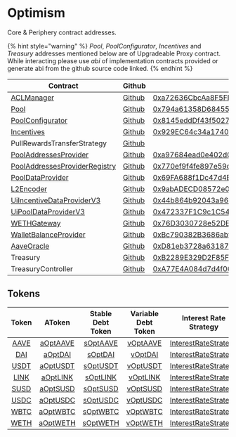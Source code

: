 # Optimism

Core & Periphery contract addresses.

{% hint style="warning" %}
_Pool_, _PoolConfigurator_, _Incentives_ and _Treasury_ addresses mentioned below are of Upgradeable Proxy contract. While interacting please use _abi_ of implementation contracts provided or generate abi from the github source code linked.
{% endhint %}

| Contract                                                                                                       | Github                                                                                                                                | Address                                                                                                                               | ABI                                                                                                                                       |
| -------------------------------------------------------------------------------------------------------------- | ------------------------------------------------------------------------------------------------------------------------------------- | ------------------------------------------------------------------------------------------------------------------------------------- | ----------------------------------------------------------------------------------------------------------------------------------------- |
| [ACLManager](https://docs.aave.com/developers/core-contracts/aclmanager)                                       | [Github](https://github.com/aave/aave-v3-core/blob/master/contracts/protocol/configuration/ACLManager.sol)                            | [0xa72636CbcAa8F5FF95B2cc47F3CDEe83F3294a0B](https://optimistic.etherscan.io/address/0xa72636CbcAa8F5FF95B2cc47F3CDEe83F3294a0B#code) | [ABI](http://api-optimistic.etherscan.io/api?module=contract&action=getabi&address=0xa72636CbcAa8F5FF95B2cc47F3CDEe83F3294a0B&format=raw) |
| [Pool](https://docs.aave.com/developers/getting-started/l2-optimization/l2pool)                                | [Github](https://github.com/aave/aave-v3-core/blob/master/contracts/protocol/pool/L2Pool.sol)                                         | [0x794a61358D6845594F94dc1DB02A252b5b4814aD](https://optimistic.etherscan.io/address/0x794a61358d6845594f94dc1db02a252b5b4814ad#code) | [ABI](http://api-optimistic.etherscan.io/api?module=contract&action=getabi&address=0x270d4c1b6f0bb172a9fd628e29530ca484190013&format=raw) |
| [PoolConfigurator](https://docs.aave.com/developers/core-contracts/poolconfigurator)                           | [Github](https://github.com/aave/aave-v3-core/blob/master/contracts/protocol/pool/PoolConfigurator.sol)                               | [0x8145eddDf43f50276641b55bd3AD95944510021E](https://optimistic.etherscan.io/address/0x8145eddDf43f50276641b55bd3AD95944510021E#code) | [ABI](http://api-optimistic.etherscan.io/api?module=contract&action=getabi&address=0xd6fa681e22306b0f4e605b979b7c9a1dfa865ade&format=raw) |
| [Incentives](https://docs.aave.com/developers/periphery-contracts/rewardscontroller)                           | [Github](https://github.com/aave/aave-v3-periphery/blob/master/contracts/rewards/RewardsController.sol)                               | [0x929EC64c34a17401F460460D4B9390518E5B473e](https://optimistic.etherscan.io/address/0x929EC64c34a17401F460460D4B9390518E5B473e#code) | [ABI](http://api-optimistic.etherscan.io/api?module=contract&action=getabi&address=0xaad324f7e4dd50c6b105820f8a877ee2dcbfa789&format=raw) |
| PullRewardsTransferStrategy                                                                                    | [Github](https://github.com/aave/aave-v3-periphery/blob/master/contracts/rewards/transfer-strategies/PullRewardsTransferStrategy.sol) |                                                                                                                                       |                                                                                                                                           |
| [PoolAddressesProvider](https://docs.aave.com/developers/core-contracts/pooladdressesprovider)                 | [Github](https://github.com/aave/aave-v3-core/blob/master/contracts/protocol/configuration/PoolAddressesProvider.sol)                 | [0xa97684ead0e402dC232d5A977953DF7ECBaB3CDb](https://optimistic.etherscan.io/address/0xa97684ead0e402dC232d5A977953DF7ECBaB3CDb#code) | [ABI](http://api-optimistic.etherscan.io/api?module=contract&action=getabi&address=0xa97684ead0e402dC232d5A977953DF7ECBaB3CDb&format=raw) |
| [PoolAddressesProviderRegistry](https://docs.aave.com/developers/core-contracts/pooladdressesproviderregistry) | [Github](https://github.com/aave/aave-v3-core/blob/master/contracts/protocol/configuration/PoolAddressesProviderRegistry.sol)         | [0x770ef9f4fe897e59daCc474EF11238303F9552b6](https://optimistic.etherscan.io/address/0x770ef9f4fe897e59daCc474EF11238303F9552b6#code) | [ABI](http://api-optimistic.etherscan.io/api?module=contract&action=getabi&address=0x770ef9f4fe897e59daCc474EF11238303F9552b6&format=raw) |
| [PoolDataProvider](https://docs.aave.com/developers/core-contracts/aaveprotocoldataprovider)                   | [Github](https://github.com/aave/aave-v3-core/blob/master/contracts/misc/AaveProtocolDataProvider.sol)                                | [0x69FA688f1Dc47d4B5d8029D5a35FB7a548310654](https://optimistic.etherscan.io/address/0x69FA688f1Dc47d4B5d8029D5a35FB7a548310654#code) | [ABI](http://api-optimistic.etherscan.io/api?module=contract&action=getabi&address=0x69FA688f1Dc47d4B5d8029D5a35FB7a548310654&format=raw) |
| [L2Encoder](https://docs.aave.com/developers/getting-started/l2-optimization/l2encoder)                        | [Github](https://github.com/aave/aave-v3-core/blob/master/contracts/misc/L2Encoder.sol)                                               | [0x9abADECD08572e0eA5aF4d47A9C7984a5AA503dC](https://optimistic.etherscan.io/address/0x9abADECD08572e0eA5aF4d47A9C7984a5AA503dC#code) | [ABI](http://api-optimistic.etherscan.io/api?module=contract&action=getabi&address=0x9abADECD08572e0eA5aF4d47A9C7984a5AA503dC&format=raw) |
| [UiIncentiveDataProviderV3](https://docs.aave.com/developers/periphery-contracts/uiincentivedataproviderv3)    | [Github](https://github.com/aave/aave-v3-periphery/blob/master/contracts/misc/UiIncentiveDataProviderV3.sol)                          | [0x44b864b92043a960313F3C94BD6DB4dA202814F6](https://optimistic.etherscan.io/address/0x44b864b92043a960313F3C94BD6DB4dA202814F6#code) | [ABI](http://api-optimistic.etherscan.io/api?module=contract&action=getabi&address=0x44b864b92043a960313F3C94BD6DB4dA202814F6&format=raw) |
| [UiPoolDataProviderV3](https://docs.aave.com/developers/periphery-contracts/uipooldataproviderv3)              | [Github](https://github.com/aave/aave-v3-periphery/blob/master/contracts/misc/UiPoolDataProviderV3.sol)                               | [0x472337F1C9c1C5497c23dD8060df8729f33b5543](https://optimistic.etherscan.io/address/0x472337F1C9c1C5497c23dD8060df8729f33b5543#code) | [ABI](http://api-optimistic.etherscan.io/api?module=contract&action=getabi&address=0x472337F1C9c1C5497c23dD8060df8729f33b5543&format=raw) |
| [WETHGateway](https://docs.aave.com/developers/periphery-contracts/wethgateway)                                | [Github](https://github.com/aave/aave-v3-periphery/blob/master/contracts/misc/WETHGateway.sol)                                        | [0x76D3030728e52DEB8848d5613aBaDE88441cbc59](https://optimistic.etherscan.io/address/0x76D3030728e52DEB8848d5613aBaDE88441cbc59#code) | [ABI](http://api-optimistic.etherscan.io/api?module=contract&action=getabi&address=0x76D3030728e52DEB8848d5613aBaDE88441cbc59&format=raw) |
| [WalletBalanceProvider](https://docs.aave.com/developers/periphery-contracts/walletbalanceprovider)            | [Github](https://github.com/aave/aave-v3-periphery/blob/master/contracts/misc/WalletBalanceProvider.sol)                              | [0xBc790382B3686abffE4be14A030A96aC6154023a](https://optimistic.etherscan.io/address/0xBc790382B3686abffE4be14A030A96aC6154023a#code) | [ABI](http://api-optimistic.etherscan.io/api?module=contract&action=getabi&address=0xBc790382B3686abffE4be14A030A96aC6154023a&format=raw) |
| [AaveOracle](https://docs.aave.com/developers/core-contracts/aaveoracle)                                       | [Github](https://github.com/aave/aave-v3-core/blob/master/contracts/misc/AaveOracle.sol)                                              | [0xD81eb3728a631871a7eBBaD631b5f424909f0c77](https://optimistic.etherscan.io/address/0xD81eb3728a631871a7eBBaD631b5f424909f0c77#code) | [ABI](http://api-optimistic.etherscan.io/api?module=contract&action=getabi&address=0xD81eb3728a631871a7eBBaD631b5f424909f0c77&format=raw) |
| Treasury                                                                                                       | [Github](https://github.com/aave/aave-v3-periphery/blob/master/contracts/treasury/Collector.sol)                                      | [0xB2289E329D2F85F1eD31Adbb30eA345278F21bcf](https://optimistic.etherscan.io/address/0xB2289E329D2F85F1eD31Adbb30eA345278F21bcf#code) | [ABI](http://api-optimistic.etherscan.io/api?module=contract&action=getabi&address=0xD81eb3728a631871a7eBBaD631b5f424909f0c77&format=raw) |
| TreasuryController                                                                                             | [Github](https://github.com/aave/aave-v3-periphery/blob/master/contracts/treasury/CollectorController.sol)                            | [0xA77E4A084d7d4f064E326C0F6c0aCefd47A5Cb21](https://optimistic.etherscan.io/address/0xA77E4A084d7d4f064E326C0F6c0aCefd47A5Cb21#code) | [ABI](http://api-optimistic.etherscan.io/api?module=contract&action=getabi&address=0xA77E4A084d7d4f064E326C0F6c0aCefd47A5Cb21&format=raw) |

## Tokens

|                                              Token                                              |                                                AToken                                               |                                          Stable Debt Token                                          |                                         Variable Debt Token                                         |                                              Interest Rate Strategy                                             |
| :---------------------------------------------------------------------------------------------: | :-------------------------------------------------------------------------------------------------: | :-------------------------------------------------------------------------------------------------: | :-------------------------------------------------------------------------------------------------: | :-------------------------------------------------------------------------------------------------------------: |
|    [AAVE](https://optimistic.etherscan.io/address/0x76fb31fb4af56892a25e32cfc43de717950c9278)   |    [aOptAAVE](https://optimistic.etherscan.io/address/0xf329e36C7bF6E5E86ce2150875a84Ce77f477375)   |    [sOptAAVE](https://optimistic.etherscan.io/address/0xfAeF6A702D15428E588d4C0614AEFb4348D83D48)   |    [vOptAAVE](https://optimistic.etherscan.io/address/0xE80761Ea617F66F96274eA5e8c37f03960ecC679)   | [InterestRateStrategy](https://optimistic.etherscan.io/address/0xee1bac9355eaafcd1b68d272d640d870bc9b4b5c#code) |
|    [DAI](https://optimistic.etherscan.io/address/0xda10009cbd5d07dd0cecc66161fc93d7c9000da1)    |    [aOptDAI](https://optimistic.etherscan.io/address/0x82E64f49Ed5EC1bC6e43DAD4FC8Af9bb3A2312EE)    |    [sOptDAI](https://optimistic.etherscan.io/address/0xd94112B5B62d53C9402e7A60289c6810dEF1dC9B)    |    [vOptDAI](https://optimistic.etherscan.io/address/0x8619d80FB0141ba7F184CbF22fd724116D9f7ffC)    | [InterestRateStrategy](https://optimistic.etherscan.io/address/0xA9F3C3caE095527061e6d270DBE163693e6fda9D#code) |
| [USDT](https://optimistic.etherscan.io/address/0x94b008aa00579c1307b0ef2c499ad98a8ce58e58#code) | [aOptUSDT](https://optimistic.etherscan.io/address/0x6ab707aca953edaefbc4fd23ba73294241490620#code) | [sOptUSDT](https://optimistic.etherscan.io/address/0x70effc565db6eef7b927610155602d31b670e802#code) | [vOptUSDT](https://optimistic.etherscan.io/address/0xfb00ac187a8eb5afae4eace434f493eb62672df7#code) | [InterestRateStrategy](https://optimistic.etherscan.io/address/0x41B66b4b6b4c9dab039d96528D1b88f7BAF8C5A4#code) |
|    [LINK](https://optimistic.etherscan.io/address/0x350a791Bfc2C21F9Ed5d10980Dad2e2638ffa7f6)   |    [aOptLINK](https://optimistic.etherscan.io/address/0x191c10Aa4AF7C30e871E70C95dB0E4eb77237530)   | [sOptLINK](https://optimistic.etherscan.io/address/0x89D976629b7055ff1ca02b927BA3e020F22A44e4#code) |    [vOptLINK](https://optimistic.etherscan.io/address/0x953A573793604aF8d41F306FEb8274190dB4aE0e)   | [InterestRateStrategy](https://optimistic.etherscan.io/address/0xee1bac9355eaafcd1b68d272d640d870bc9b4b5c#code) |
|    [SUSD](https://optimistic.etherscan.io/address/0x8c6f28f2f1a3c87f0f938b96d27520d9751ec8d9)   |    [aOptSUSD](https://optimistic.etherscan.io/address/0x6d80113e533a2C0fe82EaBD35f1875DcEA89Ea97)   | [sOptSUSD](https://optimistic.etherscan.io/address/0xF15F26710c827DDe8ACBA678682F3Ce24f2Fb56E#code) |    [vOptSUSD](https://optimistic.etherscan.io/address/0x4a1c3aD6Ed28a636ee1751C69071f6be75DEb8B8)   | [InterestRateStrategy](https://optimistic.etherscan.io/address/0x41B66b4b6b4c9dab039d96528D1b88f7BAF8C5A4#code) |
|    [USDC](https://optimistic.etherscan.io/address/0x7f5c764cbc14f9669b88837ca1490cca17c31607)   |    [aOptUSDC](https://optimistic.etherscan.io/address/0x625E7708f30cA75bfd92586e17077590C60eb4cD)   | [sOptUSDC](https://optimistic.etherscan.io/address/0x307ffe186F84a3bc2613D1eA417A5737D69A7007#code) |    [vOptUSDC](https://optimistic.etherscan.io/address/0xFCCf3cAbbe80101232d343252614b6A3eE81C989)   | [InterestRateStrategy](https://optimistic.etherscan.io/address/0x41B66b4b6b4c9dab039d96528D1b88f7BAF8C5A4#code) |
|    [WBTC](https://optimistic.etherscan.io/address/0x68f180fcce6836688e9084f035309e29bf0a2095)   |    [aOptWBTC](https://optimistic.etherscan.io/address/0x078f358208685046a11C85e8ad32895DED33A249)   | [sOptWBTC](https://optimistic.etherscan.io/address/0x633b207Dd676331c413D4C013a6294B0FE47cD0e#code) |    [vOptWBTC](https://optimistic.etherscan.io/address/0x92b42c66840C7AD907b4BF74879FF3eF7c529473)   | [InterestRateStrategy](https://optimistic.etherscan.io/address/0xee1bac9355eaafcd1b68d272d640d870bc9b4b5c#code) |
|    [WETH](https://optimistic.etherscan.io/address/0x4200000000000000000000000000000000000006)   |    [aOptWETH](https://optimistic.etherscan.io/address/0xe50fA9b3c56FfB159cB0FCA61F5c9D750e8128c8)   | [sOptWETH](https://optimistic.etherscan.io/address/0xD8Ad37849950903571df17049516a5CD4cbE55F6#code) |    [vOptWETH](https://optimistic.etherscan.io/address/0x0c84331e39d6658Cd6e6b9ba04736cC4c4734351)   | [InterestRateStrategy](https://optimistic.etherscan.io/address/0xee1bac9355eaafcd1b68d272d640d870bc9b4b5c#code) |
